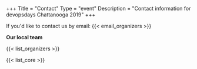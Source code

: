 +++
Title = "Contact"
Type = "event"
Description = "Contact information for devopsdays Chattanooga 2019"
+++

If you'd like to contact us by email: {{< email_organizers >}}

**Our local team**

{{< list_organizers >}}


{{< list_core >}}
